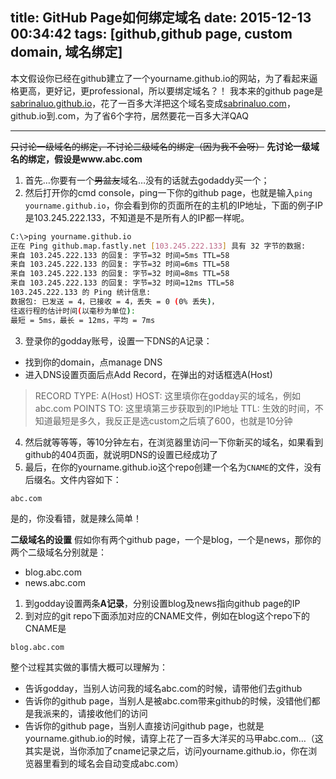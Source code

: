 title: GitHub Page如何绑定域名
date: 2015-12-13 00:34:42
tags: [github,github page, custom domain, 域名绑定]
---
本文假设你已经在github建立了一个yourname.github.io的网站，为了看起来逼格更高，更好记，更professional，所以要绑定域名？！
我本来的github page是[sabrinaluo.github.io](http://sabrinaluo.github.io)，花了一百多大洋把这个域名变成[sabrinaluo.com](http://sabrinaluo.com)，github.io到.com，为了省6个字符，居然要花一百多大洋QAQ

---
~~只讨论一级域名的绑定，不讨论二级域名的绑定（因为我不会呀）~~
**先讨论一级域名的绑定，假设是www.abc.com** 
1. 首先…你要有一个~~男盆友~~域名…没有的话就去godaddy买一个；
2. 然后打开你的cmd console，ping一下你的github page，也就是输入```ping yourname.github.io```，你会看到你的页面所在的主机的IP地址，下面的例子IP是103.245.222.133，不知道是不是所有人的IP都一样呢。
``` bash
C:\>ping yourname.github.io
正在 Ping github.map.fastly.net [103.245.222.133] 具有 32 字节的数据:
来自 103.245.222.133 的回复: 字节=32 时间=5ms TTL=58
来自 103.245.222.133 的回复: 字节=32 时间=6ms TTL=58
来自 103.245.222.133 的回复: 字节=32 时间=8ms TTL=58
来自 103.245.222.133 的回复: 字节=32 时间=12ms TTL=58
103.245.222.133 的 Ping 统计信息:
数据包: 已发送 = 4，已接收 = 4，丢失 = 0 (0% 丢失)，
往返行程的估计时间(以毫秒为单位):
最短 = 5ms，最长 = 12ms，平均 = 7ms
``` 
3. 登录你的godday账号，设置一下DNS的A记录：
  * 找到你的domain，点manage DNS
  * 进入DNS设置页面后点Add Record，在弹出的对话框选A(Host)
> RECORD TYPE: A(Host)
HOST: 这里填你在godday买的域名，例如abc.com
POINTS TO: 这里填第三步获取到的IP地址
TTL: 生效的时间，不知道最短是多久，我反正是选custom之后填了600，也就是10分钟 

4. 然后就等等等，等10分钟左右，在浏览器里访问一下你新买的域名，如果看到github的404页面，就说明DNS的设置已经成功了
5. 最后，在你的yourname.github.io这个repo创建一个名为```CNAME```的文件，没有后缀名。文件内容如下：
``` 
abc.com
``` 
是的，你没看错，就是辣么简单！

**二级域名的设置**
假如你有两个github page，一个是blog，一个是news，那你的两个二级域名分别就是：
* blog.abc.com
* news.abc.com
1. 到godday设置两条**A记录**，分别设置blog及news指向github page的IP
2. 到对应的git repo下面添加对应的CNAME文件，例如在blog这个repo下的CNAME是
``` 
blog.abc.com
``` 

整个过程其实做的事情大概可以理解为：
* 告诉godday，当别人访问我的域名abc.com的时候，请带他们去github
* 告诉你的github page，当别人是被abc.com带来github的时候，没错他们都是我派来的，请接收他们的访问
* 告诉你的github page，当别人直接访问github page，也就是yourname.github.io的时候，请穿上花了一百多大洋买的马甲abc.com…（这其实是说，当你添加了cname记录之后，访问yourname.github.io，你在浏览器里看到的域名会自动变成abc.com）